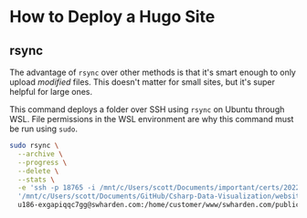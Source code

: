 # How to Deploy a Hugo Site

## rsync

The advantage of `rsync` over other methods is that it's smart enough to only upload _modified_ files. This doesn't matter for small sites, but it's super helpful for large ones.

This command deploys a folder over SSH using `rsync` on Ubuntu through WSL. File permissions in the WSL environment are why this command must be run using `sudo`.

```bash
sudo rsync \
  --archive \
  --progress \
  --delete \
  --stats \
  -e 'ssh -p 18765 -i /mnt/c/Users/scott/Documents/important/certs/2022-03-12-id_rsa_no-passphrase.private' \
  '/mnt/c/Users/scott/Documents/GitHub/Csharp-Data-Visualization/website/output/' \
  u186-exgapiqqc7gg@swharden.com:/home/customer/www/swharden.com/public_html/csdv;
```
